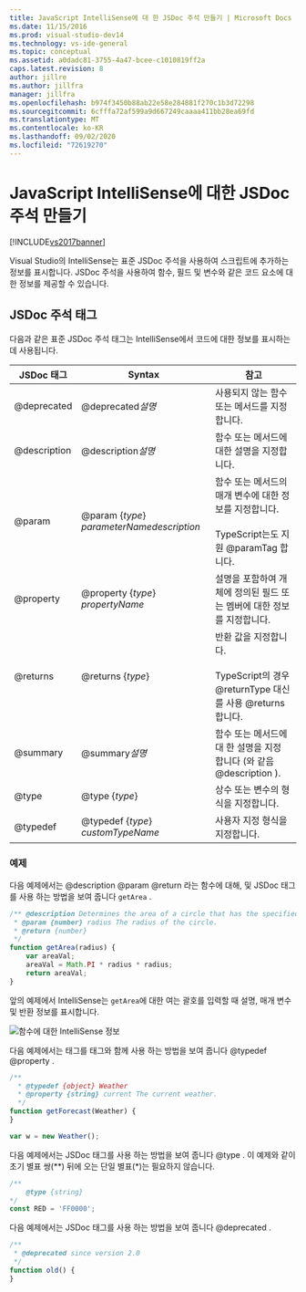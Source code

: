 ```yaml
---
title: JavaScript IntelliSense에 대 한 JSDoc 주석 만들기 | Microsoft Docs
ms.date: 11/15/2016
ms.prod: visual-studio-dev14
ms.technology: vs-ide-general
ms.topic: conceptual
ms.assetid: a0dadc81-3755-4a47-bcee-c1010819ff2a
caps.latest.revision: 8
author: jillre
ms.author: jillfra
manager: jillfra
ms.openlocfilehash: b974f3450b88ab22e58e284881f270c1b3d72298
ms.sourcegitcommit: 6cfffa72af599a9d667249caaaa411bb28ea69fd
ms.translationtype: MT
ms.contentlocale: ko-KR
ms.lasthandoff: 09/02/2020
ms.locfileid: "72619270"
---
```

# <a name="create-jsdoc-comments-for-javascript-intellisense"></a>JavaScript IntelliSense에 대한 JSDoc 주석 만들기
[!INCLUDE[vs2017banner](../includes/vs2017banner.md)]

Visual Studio의 IntelliSense는 표준 JSDoc 주석을 사용하여 스크립트에 추가하는 정보를 표시합니다. JSDoc 주석을 사용하여 함수, 필드 및 변수와 같은 코드 요소에 대한 정보를 제공할 수 있습니다.

## <a name="jsdoc-comment-tags"></a>JSDoc 주석 태그
 다음과 같은 표준 JSDoc 주석 태그는 IntelliSense에서 코드에 대한 정보를 표시하는 데 사용됩니다.

|  JSDoc 태그   |                       Syntax                        |                                                     참고                                                      |
|--------------|-----------------------------------------------------|----------------------------------------------------------------------------------------------------------------|
| @deprecated  |              @deprecated*설명*              |                                   사용되지 않는 함수 또는 메서드를 지정합니다.                                   |
| @description |             @description*설명*              |                              함수 또는 메서드에 대한 설명을 지정합니다.                               |
|    @param    | @param {*type*} *parameterName*<em>description</em> | 함수 또는 메서드의 매개 변수에 대한 정보를 지정합니다.<br /><br /> TypeScript는도 지원 @paramTag 합니다. |
|  @property   |          @property {*type*} *propertyName*          |   설명을 포함하여 개체에 정의된 필드 또는 멤버에 대한 정보를 지정합니다.    |
|   @returns   |                  @returns {*type*}                  |           반환 값을 지정합니다.<br /><br /> TypeScript의 경우 @returnType 대신를 사용 @returns 합니다.           |
|   @summary   |               @summary*설명*                |                   함수 또는 메서드에 대 한 설명을 지정 합니다 (와 같음 @description ).                   |
|    @type     |                   @type {*type*}                    |                                상수 또는 변수의 형식을 지정합니다.                                |
|   @typedef   |         @typedef {*type*} *customTypeName*          |                                            사용자 지정 형식을 지정합니다.                                            |

### <a name="examples"></a>예제
 다음 예제에서는 @description @param @return 라는 함수에 대해, 및 JSDoc 태그를 사용 하는 방법을 보여 줍니다 `getArea` .

```javascript
/** @description Determines the area of a circle that has the specified radius parameter.
 * @param {number} radius The radius of the circle.
 * @return {number}
 */
function getArea(radius) {
    var areaVal;
    areaVal = Math.PI * radius * radius;
    return areaVal;
}
```

 앞의 예제에서 IntelliSense는 `getArea`에 대한 여는 괄호를 입력할 때 설명, 매개 변수 및 반환 정보를 표시합니다.

 ![함수에 대한 IntelliSense 정보](../ide/media/js-intellisense-jsdoc-comments.png "JS_IntelliSense_JSDoc_Comments")

 다음 예제에서는 태그를 태그와 함께 사용 하는 방법을 보여 줍니다 @typedef @property .

```javascript
/**
  * @typedef {object} Weather
  * @property {string} current The current weather.
  */
function getForecast(Weather) {
}

var w = new Weather();
```

 다음 예제에서는 JSDoc 태그를 사용 하는 방법을 보여 줍니다 @type . 이 예제와 같이 초기 별표 쌍(\*\*) 뒤에 오는 단일 별표(*)는 필요하지 않습니다.

```javascript
/**
    @type {string}
*/
const RED = 'FF0000';

```

 다음 예제에서는 JSDoc 태그를 사용 하는 방법을 보여 줍니다 @deprecated .

```javascript
/**
 * @deprecated since version 2.0
 */
function old() {
}
```
